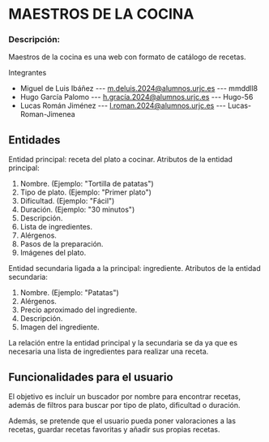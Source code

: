 # MAESTROS DE LA COCINA
### Descripción: 
Maestros de la cocina es una web con formato de catálogo de recetas.

Integrantes 
- Miguel de Luis Ibáñez --- m.deluis.2024@alumnos.urjc.es --- mmddll8
- Hugo García Palomo --- h.gracía.2024@alumnos.urjc.es --- Hugo-56
- Lucas Román Jiménez --- l.roman.2024@alumnos.urjc.es --- Lucas-Roman-Jimenea
  
## Entidades
Entidad principal: receta del plato a cocinar. 
Atributos de la entidad principal:
1. Nombre. (Ejemplo: "Tortilla de patatas")
2. Tipo de plato. (Ejemplo: "Primer plato")
3. Dificultad. (Ejemplo: "Fácil")
4. Duración. (Ejemplo: "30 minutos")
5. Descripción.
6. Lista de ingredientes.
7. Alérgenos.
8. Pasos de la preparación.
9. Imágenes del plato.

Entidad secundaria ligada a la principal: ingrediente. 
Atributos de la entidad secundaria: 
1. Nombre. (Ejemplo: "Patatas")
2. Alérgenos.
3. Precio aproximado del ingrediente.
4. Descripción. 
5. Imagen del ingrediente.

La relación entre la entidad principal y la secundaria se da ya que es necesaria una lista de ingredientes para realizar una receta.

## Funcionalidades para el usuario
El objetivo es incluir un buscador por nombre para encontrar recetas, además de filtros para buscar por tipo de plato, dificultad o duración. 

Además, se pretende que el usuario pueda poner valoraciones a las recetas, guardar recetas favoritas y añadir sus propias recetas.



